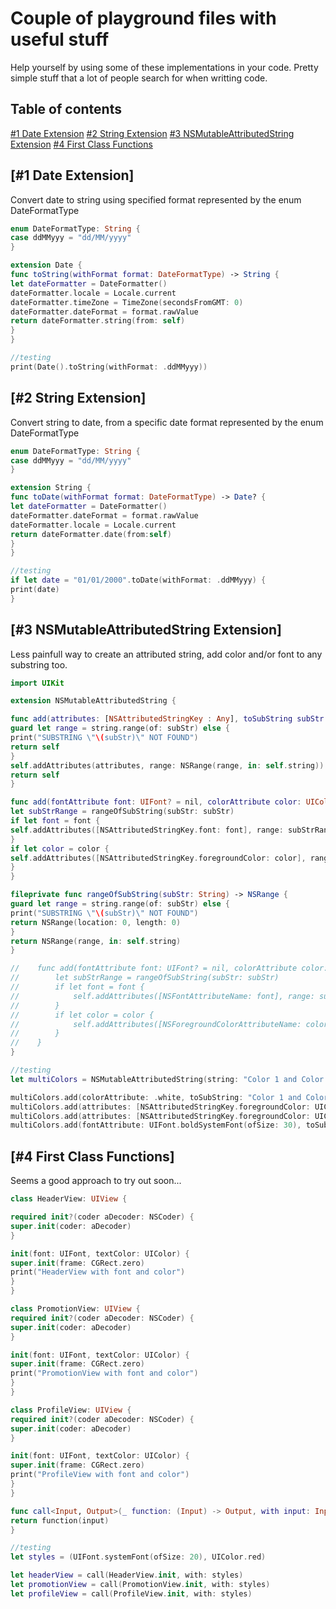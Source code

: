 # Couple of playground files with useful stuff

Help yourself by using some of these implementations in your code. Pretty simple stuff that a lot of people search for when writting code.

## Table of contents

[#1 Date Extension](https://github.com/JoaoPCampos/useful-playground-code#1-date-extension)
[#2 String Extension](https://github.com/JoaoPCampos/useful-playground-code#2-string-extension)
[#3 NSMutableAttributedString Extension](https://github.com/JoaoPCampos/useful-playground-code#3-NSMutableAttributedString-extension)
[#4 First Class Functions](https://github.com/JoaoPCampos/useful-playground-code#4-first-class-functions)



## [#1 Date Extension]
Convert date to string using specified format represented by the enum DateFormatType

```swift
enum DateFormatType: String {
case ddMMyyy = "dd/MM/yyyy"
}

extension Date {
func toString(withFormat format: DateFormatType) -> String {
let dateFormatter = DateFormatter()
dateFormatter.locale = Locale.current
dateFormatter.timeZone = TimeZone(secondsFromGMT: 0)
dateFormatter.dateFormat = format.rawValue
return dateFormatter.string(from: self)
}
}

//testing
print(Date().toString(withFormat: .ddMMyyy))
```

## [#2 String Extension]
Convert string to date, from a specific date format represented by the enum DateFormatType

```swift
enum DateFormatType: String {
case ddMMyyy = "dd/MM/yyyy"
}

extension String {
func toDate(withFormat format: DateFormatType) -> Date? {
let dateFormatter = DateFormatter()
dateFormatter.dateFormat = format.rawValue
dateFormatter.locale = Locale.current
return dateFormatter.date(from:self)
}
}

//testing
if let date = "01/01/2000".toDate(withFormat: .ddMMyyy) {
print(date)
}
```

## [#3 NSMutableAttributedString Extension]
Less painfull way to create an attributed string, add color and/or font to any substring too.

```swift
import UIKit

extension NSMutableAttributedString {

func add(attributes: [NSAttributedStringKey : Any], toSubString subStr: String) -> NSMutableAttributedString {
guard let range = string.range(of: subStr) else {
print("SUBSTRING \"\(subStr)\" NOT FOUND")
return self
}
self.addAttributes(attributes, range: NSRange(range, in: self.string))
return self
}

func add(fontAttribute font: UIFont? = nil, colorAttribute color: UIColor? = nil, toSubString subStr: String) {
let subStrRange = rangeOfSubString(subStr: subStr)
if let font = font {
self.addAttributes([NSAttributedStringKey.font: font], range: subStrRange)
}
if let color = color {
self.addAttributes([NSAttributedStringKey.foregroundColor: color], range: subStrRange)
}
}

fileprivate func rangeOfSubString(subStr: String) -> NSRange {
guard let range = string.range(of: subStr) else {
print("SUBSTRING \"\(subStr)\" NOT FOUND")
return NSRange(location: 0, length: 0)
}
return NSRange(range, in: self.string)
}

//    func add(fontAttribute font: UIFont? = nil, colorAttribute color: UIColor? = nil, toSubString subStr: String) {
//        let subStrRange = rangeOfSubString(subStr: subStr)
//        if let font = font {
//            self.addAttributes([NSFontAttributeName: font], range: subStrRange)
//        }
//        if let color = color {
//            self.addAttributes([NSForegroundColorAttributeName: color], range: subStrRange)
//        }
//    }
}

//testing
let multiColors = NSMutableAttributedString(string: "Color 1 and Color 2 Bold")

multiColors.add(colorAttribute: .white, toSubString: "Color 1 and Color 2 Bold") // all white
multiColors.add(attributes: [NSAttributedStringKey.foregroundColor: UIColor.red], toSubString: "Color 1") //Color 1 red rest is white
multiColors.add(attributes: [NSAttributedStringKey.foregroundColor: UIColor.green], toSubString: "Color 2") //Color 1 red, Color 2 green rest is white
multiColors.add(fontAttribute: UIFont.boldSystemFont(ofSize: 30), toSubString: "Bold") // Bold word is now bold and size 30
```

## [#4 First Class Functions]
Seems a good approach to try out soon...

```swift
class HeaderView: UIView {

required init?(coder aDecoder: NSCoder) {
super.init(coder: aDecoder)
}

init(font: UIFont, textColor: UIColor) {
super.init(frame: CGRect.zero)
print("HeaderView with font and color")
}
}

class PromotionView: UIView {
required init?(coder aDecoder: NSCoder) {
super.init(coder: aDecoder)
}

init(font: UIFont, textColor: UIColor) {
super.init(frame: CGRect.zero)
print("PromotionView with font and color")
}
}

class ProfileView: UIView {
required init?(coder aDecoder: NSCoder) {
super.init(coder: aDecoder)
}

init(font: UIFont, textColor: UIColor) {
super.init(frame: CGRect.zero)
print("ProfileView with font and color")
}
}

func call<Input, Output>(_ function: (Input) -> Output, with input: Input) -> Output {
return function(input)
}

//testing
let styles = (UIFont.systemFont(ofSize: 20), UIColor.red)

let headerView = call(HeaderView.init, with: styles)
let promotionView = call(PromotionView.init, with: styles)
let profileView = call(ProfileView.init, with: styles)
```

